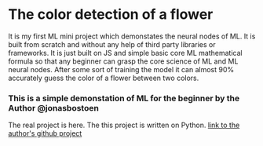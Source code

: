 # The color detection of a flower  

It is my first ML mini project which demonstates the neural nodes of ML. It is built from scratch and without any help of third party libraries or frameworks. It is just built on JS and simple basic core ML mathematical formula so that any beginner can grasp the core science of ML and ML neural nodes. After some sort of training the model it can almost 90% accurately guess the color of a flower between two colors. 

### This is a simple demonstation of ML for the beginner by the Author @jonasbostoen

The real project is here. The this project is written on Python. [link to the author's github project](https://github.com/jonasbostoen/simple-neural-network)
